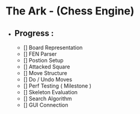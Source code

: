 # The Ark - (Chess Engine)

- ## Progress :
    - [] Board Representation
    - [] FEN Parser
    - [] Postion Setup
    - [] Attacked Square
    - [] Move Structure
    - [] Do / Undo Moves
    - [] Perf Testing ( Milestone )
    - [] Skeleton Evaluation
    - [] Search Algorithm
    - [] GUI Connection